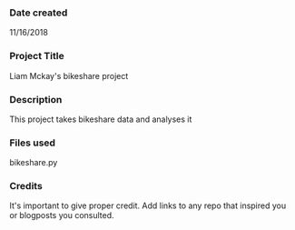### Date created
11/16/2018
### Project Title
Liam Mckay's bikeshare project

### Description
This project takes bikeshare data and analyses it
### Files used
bikeshare.py 

### Credits
It's important to give proper credit. Add links to any repo that inspired you or blogposts you consulted.

